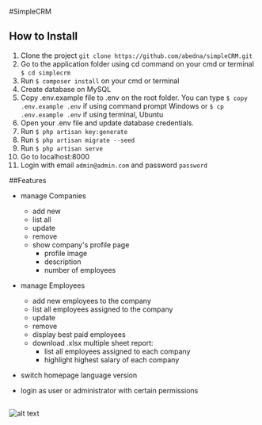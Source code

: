 #SimpleCRM


## How to Install
1. Clone the project `git clone https://github.com/abedna/simpleCRM.git`
2. Go to the application folder using cd command on your cmd or terminal `$ cd simplecrm`
3. Run `$ composer install` on your cmd or terminal 
4. Create database on MySQL
4. Copy .env.example file to .env on the root folder. 
You can type `$ copy .env.example .env` if using command prompt Windows 
or `$ cp .env.example .env` if using terminal, Ubuntu
5. Open your .env file and update database credentials. 
6. Run `$ php artisan key:generate`
7. Run `$ php artisan migrate --seed`
8. Run `$ php artisan serve`
9. Go to localhost:8000
10. Login with email `admin@admin.com` and password `password` 

##Features

- manage Companies
    - add new
    - list all
    - update
    - remove
    - show company's profile page
        - profile image
        - description
        - number of employees
    
- manage Employees
    - add new employees to the company
    - list all employees assigned to the company
    - update 
    - remove
    - display best paid employees
    - download .xlsx multiple sheet report:
        - list all employees assigned to each company
        - highlight highest salary of each company 
        
- switch homepage language version
- login as user or administrator with certain permissions
##  
![alt text](https://image.ibb.co/mUiyZf/screencapture-localhost.png)